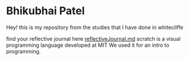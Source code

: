 # Bhikubhai Patel

Hey! this is my repository from the studies that I have done in whitecliffe

find your reflective journal here [reflectiveJournal.md](./reflections/reflectiveJournal.md)
scratch is a visual programming language developed at MIT We used it for an intro to programming.
